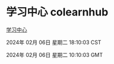 # 学习中心 colearnhub
[学习中心](http://219.139.199.224:56308/colearnhub/)

2024年 02月 06日 星期二 18:10:03 CST

2024年 02月 06日 星期二 10:10:03 GMT
